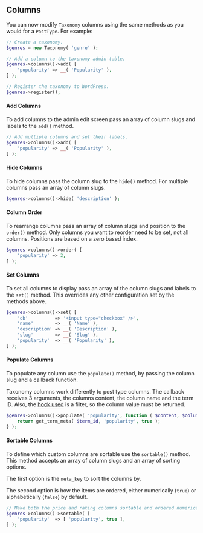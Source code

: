 ## Columns

You can now modify `Taxonomy` columns using the same methods as you would for a `PostType`. For example:

```php
// Create a taxonomy.
$genres = new Taxonomy( 'genre' );

// Add a column to the taxonomy admin table.
$genres->columns()->add( [
	'popularity' => __( 'Popularity' ),
] );

// Register the taxonomy to WordPress.
$genres->register();
```

#### Add Columns

To add columns to the admin edit screen pass an array of column slugs and labels to the `add()` method.

```php
// Add multiple columns and set their labels.
$genres->columns()->add( [
    'popularity' => __( 'Popularity' ),
] );
```

#### Hide Columns

To hide columns pass the column slug to the `hide()` method. For multiple columns pass an array of column slugs.

```php
$genres->columns()->hide( 'description' );
```

#### Column Order

To rearrange columns pass an array of column slugs and position to the `order()` method. Only columns you want to reorder need to be set, not all columns. Positions are based on a zero based index.

```php
$genres->columns()->order( [
    'popularity' => 2,
] );
```

#### Set Columns

To set all columns to display pass an array of the column slugs and labels to the `set()` method. This overrides any other configuration set by the methods above.

```php
$genres->columns()->set( [
    'cb'          => '<input type="checkbox" />',
    'name'        => __( 'Name' ),
    'description' => __( 'Description' ),
    'slug'        => __( 'Slug' ),
    'popularity'  => __( 'Popularity' ),
] );
```

#### Populate Columns

To populate any column use the `populate()` method, by passing the column slug and a callback function.

Taxonomy columns work differently to post type columns. The callback receives 3 arguments, the columns content, the column name and the term ID. Also, the [hook used](https://developer.wordpress.org/reference/hooks/manage_this-screen-taxonomy_custom_column/) is a filter, so the column value must be returned.

```php
$genres->columns()->populate( 'popularity', function ( $content, $column, $term_id ) {
    return get_term_meta( $term_id, 'popularity', true );
} );
```

#### Sortable Columns

To define which custom columns are sortable use the `sortable()` method. This method accepts an array of column slugs and an array of sorting options.

The first option is the `meta_key` to sort the columns by.

The second option is how the items are ordered, either numerically (`true`) or alphabetically (`false`) by default.

```php
// Make both the price and rating columns sortable and ordered numerically.
$genres->columns()->sortable( [
    'popularity'  => [ 'popularity', true ],
] );
```

